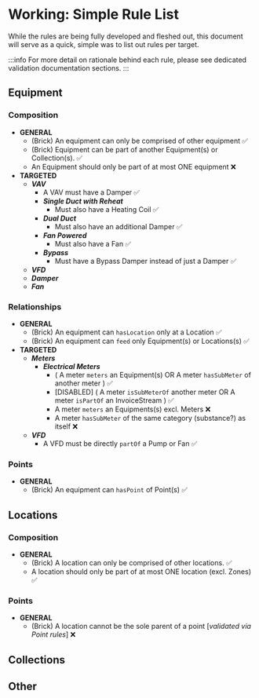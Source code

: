 # Working: Simple Rule List
While the rules are being fully developed and fleshed out, this document will serve as a quick, simple was to list out rules per target.

:::info
For more detail on rationale behind each rule, please see dedicated validation documentation sections.
:::

## Equipment

### Composition
* **GENERAL**
  * (Brick) An equipment can only be comprised of other equipment ✅
  * (Brick) Equipment can be part of another Equipment(s) or Collection(s). ✅
  * An Equipment should only be part of at most ONE equipment ❌
* **TARGETED**
  * ***VAV***
    * A VAV must have a Damper ✅
    * ***Single Duct with Reheat***
      * Must also have a Heating Coil ✅
    * ***Dual Duct***
      * Must also have an additional Damper ✅
    * ***Fan Powered***
      * Must also have a Fan ✅
    * ***Bypass***
      * Must have a Bypass Damper instead of just a Damper ✅
  * ***VFD***
  * ***Damper***
  * ***Fan***

### Relationships
* **GENERAL**
  * (Brick) An equipment can `hasLocation` only at a Location ✅
  * (Brick) An equipment can `feed` only Equipment(s) or Locations(s) ✅
* **TARGETED**
  * ***Meters***
    * ***Electrical Meters***
      * (
        A meter `meters` an Equipment(s)
        OR
        A meter `hasSubMeter` of another meter
      ) ✅
      * [DISABLED] (
        A meter `isSubMeterOf` another meter
        OR
        A meter `isPartOf` an InvoiceStream
      ) ✅
      * A meter `meters` an Equipments(s) excl. Meters ❌
      * A meter `hasSubMeter` of the same category (substance?) as itself ❌
  * ***VFD***
    * A VFD must be directly `partOf` a Pump or Fan ✅

### Points
* **GENERAL**
  * (Brick) An equipment can `hasPoint` of Point(s) ✅


## Locations

### Composition
* **GENERAL** 
    * (Brick) A location can only be comprised of other locations. ✅
    * A location should only be part of at most ONE location (excl. Zones) ✅

### Points
* **GENERAL**
    * (Brick) A location cannot be the sole parent of a point [*validated via Point rules*] ❌

## Collections

## Other